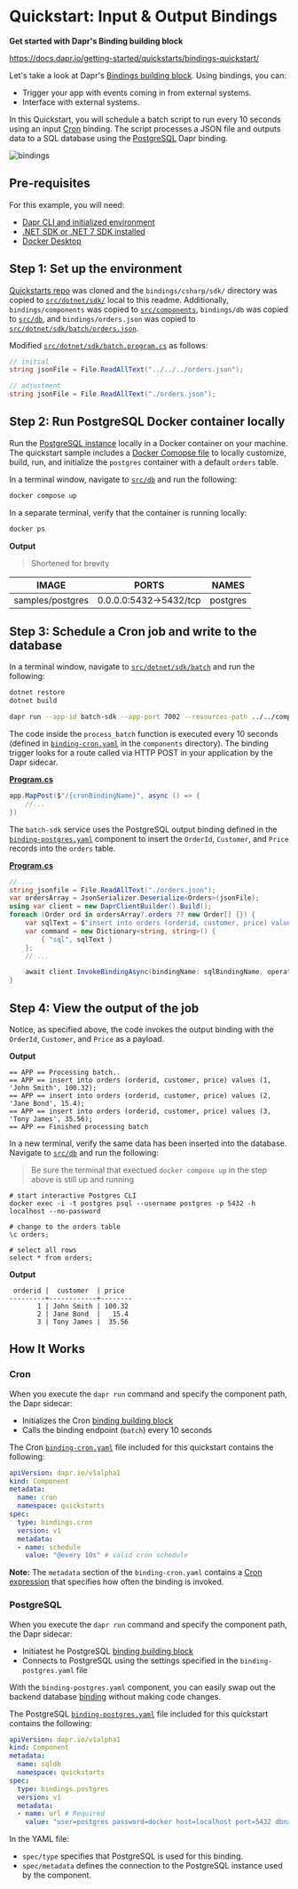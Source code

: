 # Quickstart: Input & Output Bindings

**Get started with Dapr's Binding building block**  

https://docs.dapr.io/getting-started/quickstarts/bindings-quickstart/

Let's take a look at Dapr's [Bindings building block](https://docs.dapr.io/developing-applications/building-blocks/bindings/). Using bindings, you can:

* Trigger your app with events coming in from external systems.
* Interface with external systems.

In this Quickstart, you will schedule a batch script to run every 10 seconds using an input [Cron](https://docs.dapr.io/reference/components-reference/supported-bindings/cron/) binding. The script processes a JSON file and outputs data to a SQL database using the [PostgreSQL](https://docs.dapr.io/reference/components-reference/supported-bindings/postgres) Dapr binding.

![bindings](https://docs.dapr.io/images/bindings-quickstart/bindings-quickstart.png)

## Pre-requisites

For this example, you will need:

* [Dapr CLI and initialized environment](https://docs.dapr.io/getting-started)
* [.NET SDK or .NET 7 SDK installed](https://dotnet.microsoft.com/download)
* [Docker Desktop](https://www.docker.com/products/docker-desktop)

## Step 1: Set up the environment

[Quickstarts repo](https://github.com/dapr/quickstarts/) was cloned and the `bindings/csharp/sdk/` directory was copied to [`src/dotnet/sdk/`](./src/dotnet/sdk/) local to this readme. Additionally, `bindings/components` was copied to [`src/components`](./src/components/), `bindings/db` was copied to [`src/db`](./src/db/), and `bindings/orders.json` was copied to [`src/dotnet/sdk/batch/orders.json`](./src/dotnet/sdk/batch/orders.json).

Modified [`src/dotnet/sdk/batch.program.cs`](./src/dotnet/sdk/batch/program.cs#L36) as follows:

```cs
// initial
string jsonFile = File.ReadAllText("../../../orders.json");

// adjustment
string jsonFile = File.ReadAllText("./orders.json");
```

## Step 2: Run PostgreSQL Docker container locally

Run the [PostgreSQL instance](https://www.postgresql.org/) locally in a Docker container on your machine. The quickstart sample includes a [Docker Comopse file](./src/db/docker-compose.yml) to locally customize, build, run, and initialize the `postgres` container with a default `orders` table.

In a terminal window, navigate to [`src/db`](./src/db/) and run the following:

``` bash
docker compose up
```

In a separate terminal, verify that the container is running locally:

```bash
docker ps
```

**Output**

> Shortened for brevity

IMAGE | PORTS | NAMES
------|-------|------
samples/postgres | 0.0.0.0:5432->5432/tcp | postgres

## Step 3: Schedule a Cron job and write to the database

In a terminal window, navigate to [`src/dotnet/sdk/batch`](./src/dotnet/sdk/batch/) and run the following:

```bash
dotnet restore
dotnet build

dapr run --app-id batch-sdk --app-port 7002 --resources-path ../../compoennts -- dotnet run
```

The code inside the `process_batch` function is executed every 10 seconds (defined in [`binding-cron.yaml`](./src/components/binding-cron.yaml) in the `components` directory). The binding trigger looks for a route called via HTTP POST in your application by the Dapr sidecar.

[**Program.cs**](./src/dotnet/sdk/batch/program.cs#L33)

```cs
app.MapPost($"/{cronBindingName}", async () => {
    //...
})
```

The `batch-sdk` service uses the PostgreSQL output binding defined in the [`binding-postgres.yaml`](./src/components/binding-postgres.yaml) component to insert the `OrderId`, `Customer`, and `Price` records into the `orders` table.

[**Program.cs**](./src/dotnet/sdk/batch/program.cs#L36)

```cs
// ...
string jsonfile = File.ReadAllText("./orders.json");
var ordersArray = JsonSerializer.Deserialize<Orders>(jsonFile);
using var client = new DaprClientBuilder().Build();
foreach (Order ord in ordersArray?.orders ?? new Order[] {}) {
    var sqlText = $"insert into orders (orderid, customer, price) values ({ord.OrderId}, '{ord.Customer}', {ord.Price});";
    var command = new Dictionary<string, string>() {
        { "sql", sqlText }
    };
    // ...

    await client.InvokeBindingAsync(bindingName: sqlBindingName, operation: "exec", data: "", metadata: command);
}
```

## Step 4: View the output of the job

Notice, as specified above, the code invokes the output binding with the `OrderId`, `Customer`, and `Price` as a payload.

**Output**

```
== APP == Processing batch..
== APP == insert into orders (orderid, customer, price) values (1, 'John Smith', 100.32);
== APP == insert into orders (orderid, customer, price) values (2, 'Jane Bond', 15.4);
== APP == insert into orders (orderid, customer, price) values (3, 'Tony James', 35.56);
== APP == Finished processing batch
```

In a new terminal, verify the same data has been inserted into the database. Navigate to [`src/db`](./src/db/) and run the following:

> Be sure the terminal that exectued `docker compose up` in the step above is still up and running

```
# start interactive Postgres CLI
docker exec -i -t postgres psql --username postgres -p 5432 -h localhost --no-password

# change to the orders table
\c orders;

# select all rows
select * from orders;
```

**Output**

```
 orderid |  customer  | price
---------+------------+--------
       1 | John Smith | 100.32
       2 | Jane Bond  |   15.4
       3 | Tony James |  35.56
```

## How It Works

### Cron

When you execute the `dapr run` command and specify the component path, the Dapr sidecar:

* Initializes the Cron [binding building block](https://docs.dapr.io/developing-applications/building-blocks/bindings/)
* Calls the binding endpoint (`batch`) every 10 seconds

The Cron [`binding-cron.yaml`](./src/components/binding-cron.yaml) file included for this quickstart contains the following:

```yaml
apiVersion: dapr.io/v1alpha1
kind: Component
metadata:
  name: cron
  namespace: quickstarts
spec:
  type: bindings.cron
  version: v1
  metadata:
  - name: schedule
    value: "@every 10s" # valid cron schedule
```

**Note:** The `metadata` section of the `binding-cron.yaml` contains a [Cron expression](https://docs.dapr.io/reference/components-reference/supported-bindings/cron/) that specifies how often the binding is invoked.

### PostgreSQL

When you execute the `dapr run` command and specify the component path, the Dapr sidecar:
* Initiatest he PostgreSQL [binding building block](https://docs.dapr.io/reference/components-reference/supported-bindings/postgres/)
* Connects to PostgreSQL using the settings specified in the `binding-postgres.yaml` file

With the `binding-postgres.yaml` component, you can easily swap out the backend database [binding](https://docs.dapr.io/reference/components-reference/supported-bindings/) without making code changes.

The PostgreSQL [`binding-postgres.yaml`](./src/components/binding-postgres.yaml) file included for this quickstart contains the following:

```yaml
apiVersion: dapr.io/v1alpha1
kind: Component
metadata:
  name: sqldb
  namespace: quickstarts
spec:
  type: bindings.postgres
  version: v1
  metadata:
  - name: url # Required
    value: "user=postgres password=docker host=localhost port=5432 dbname=orders pool_min_conns=1 pool_max_conns=10"
```

In the YAML file:

* `spec/type` specifies that PostgreSQL is used for this binding.
* `spec/metadata` defines the connection to the PostgreSQL instance used by the component.